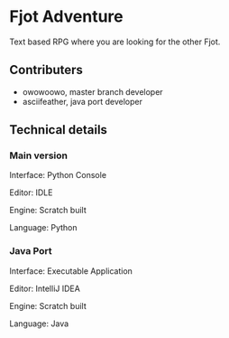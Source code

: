 # Fjot Adventure
Text based RPG where you are looking for the other Fjot.

## Contributers
- owowoowo, master branch developer
- asciifeather, java port developer

## Technical details
### Main version
Interface: Python Console

Editor: IDLE

Engine: Scratch built

Language: Python

### Java Port
Interface: Executable Application

Editor: IntelliJ IDEA

Engine: Scratch built

Language: Java
